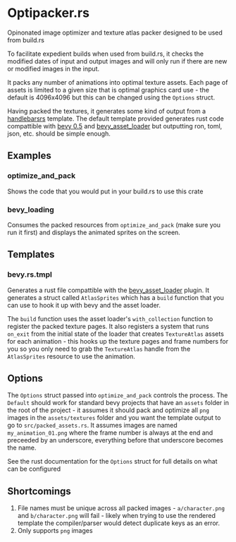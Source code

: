 # Optipacker.rs

Opinonated image optimizer and texture atlas packer designed to be used from build.rs

To facilitate expedient builds when used from build.rs, it checks the modified dates of input and
output images and will only run if there are new or modified images in the input.

It packs any number of animations into optimal texture assets. Each page of assets is limited
to a given size that is optimal graphics card use - the default is 4096x4096 but this can be
changed using the `Options` struct.

Having packed the textures, it generates some kind of output from a
[handlebarsrs](https://github.com/sunng87/handlebars-rust) template. The default template provided
generates rust code compattible with [bevy 0.5](https://github.com/bevyengine/bevy/) and
[bevy_asset_loader](https://github.com/NiklasEi/bevy_asset_loader) but outputting ron, toml, json, etc.
should be simple enough.

## Examples

### optimize_and_pack

Shows the code that you would put in your build.rs to use this crate

### bevy_loading

Consumes the packed resources from `optimize_and_pack` (make sure you run it first) and
displays the animated sprites on the screen.

## Templates

### bevy.rs.tmpl

Generates a rust file compattible with the [bevy_asset_loader](https://github.com/NiklasEi/bevy_asset_loader)
plugin. It generates a struct called `AtlasSprites` which has a `build` function that you can use to hook it
up with bevy and the asset loader.

The `build` function uses the asset loader's `with_collection` function to register the packed texture pages.
It also registers a system that runs `on_exit` from the initial state of the loader that creates `TextureAtlas`
assets for each animation - this hooks up the texture pages and frame numbers for you so you only need to
grab the `TextureAtlas` handle from the `AtlasSprites` resource to use the animation.

## Options

The `Options` struct passed into `optimize_and_pack` controls the process. The `Default` should work for
standard bevy projects that have an `assets` folder in the root of the project - it assumes it should pack and
optimize all `png` images in the `assets/textures` folder and you want the template output to go to
`src/packed_assets.rs`. It assumes images are named `my_animation_01.png` where the frame number is always
at the end and preceeded by an underscore, everything before that underscore becomes the name.

See the rust documentation for the `Options` struct for full details on what can be configured

## Shortcomings

1. File names must be unique across all packed images - `a/character.png` and `b/character.png` will fail - likely
   when trying to use the rendered template the compiler/parser would detect duplicate keys as an error.
2. Only supports `png` images
